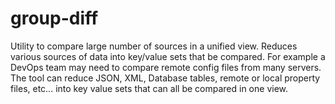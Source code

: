 # group-diff
Utility to compare large number of sources in a unified view. Reduces various sources of data into key/value sets that be compared.  For example a DevOps team may need to compare remote config files from many servers.
The tool can reduce JSON, XML, Database tables, remote or local property files, etc... into key value sets that can all be compared in one view.
